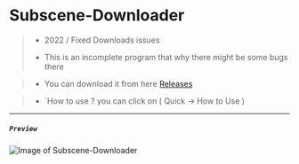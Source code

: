 # Subscene-Downloader

>- 2022 / Fixed Downloads issues
>
>- This is an incomplete program that why there might be some bugs there

>- You can download it from here [Releases](https://github.com/xZetsubou/Subscene-Downloader/releases)

> - `How to use ? you can click on ( Quick -> How to Use  )

---
##### `Preview` 

![Image of Subscene-Downloader](https://i.imgur.com/Q6mQpoz.png)

